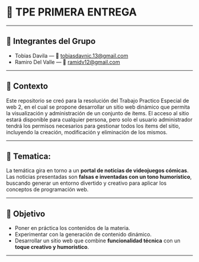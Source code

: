 # 📌 TPE PRIMERA ENTREGA

---

## 👥 Integrantes del Grupo
- Tobias Davila — 📧 tobiasdavnic.13@gmail.com  
- Ramiro Del Valle — 📧 ramidv12@gmail.com   

---

## 📖 Contexto
Este repositorio se creó para la resolución del Trabajo Practico Especial de web 2,
en el cual se propone desarrollar un sitio web dinámico que permita la visualización y administración de un conjunto de ítems. El acceso al sitio estará disponible para cualquier persona, pero solo el usuario administrador tendrá los permisos necesarios para gestionar todos los ítems del sitio, incluyendo la creación, modificación y eliminación de los mismos.

---

## 📰 Tematica:
La temática gira en torno a un **portal de noticias de videojuegos cómicas**.  
Las noticias presentadas son **falsas e inventadas con un tono humorístico**, buscando generar un entorno divertido y creativo para aplicar los conceptos de programación web.

---


## 🎯 Objetivo
- Poner en práctica los contenidos de la materia.  
- Experimentar con la generación de contenido dinámico.  
- Desarrollar un sitio web que combine **funcionalidad técnica** con un **toque creativo y humorístico**.  

---

